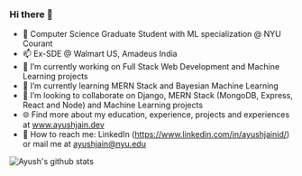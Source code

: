 ### Hi there 👋

- 📕 Computer Science Graduate Student with ML specialization @ NYU Courant
- 📫 Ex-SDE @ Walmart US, Amadeus India
- 🔭 I’m currently working on Full Stack Web Development and Machine Learning projects
- 🌱 I’m currently learning MERN Stack and Bayesian Machine Learning
- 👯 I’m looking to collaborate on Django, MERN Stack (MongoDB, Express, React and Node) and Machine Learning projects
- 🌐 Find more about my education, experience, projects and experiences at www.ayushjain.dev 
- 📩 How to reach me: LinkedIn (https://www.linkedin.com/in/ayushjainid/) or mail me at ayushjain@nyu.edu

![Ayush's github stats](https://github-readme-stats.vercel.app/api?username=ayushjainid&show_icons=true&theme=radical&count_private=true&show_icons=true)
